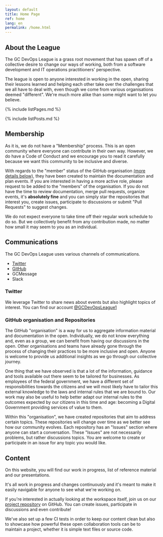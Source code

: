 ```yaml
---
layout: default
title: Home Page
ref: home
lang: en
permalink: /home.html
---
```


## About the League

The GC DevOps League is a grass root movement that has spawn off of a collective desire to change our ways of working, both from a software development and IT operations practitioners' perspective.

The league is open to anyone interested in working in the open, sharing their lessons learned and helping each other take over the challenges that we all have to deal with, even though we come from various organisations deemed "different".
 We're much more alike than some might want to let you believe.

{% include listPages.md %}

{% include listPosts.md %}

## Membership

As it is, we do not have a "Membership" process.
This is an open community where everyone can contribute in their own way.
However, we do have a Code of Conduct and we encourage you to read it carefully because we want this community to be inclusive and diverse.

With regards to the "member" status of the GitHub organisation [(more details below)](#github-organisation-and-repositories), they have been created to maintain the documentation and plan events.
If you are interested in having a more active role, please request to be added to the "members" of the organisation.
If you do not have the time to review documentation, merge pull requests, organize events, it's **absolutely fine** and you can simply star the repositories that interest you, create issues, participate to discussions or submit "Pull Requests" to suggest changes.

We do not expect everyone to take time off their regular work schedule to do so.
But we collectively benefit from any contribution made, no matter how small it may seem to you as an individual.

## Communications

The GC DevOps League uses various channels of communications.

* [Twitter](#twitter)
* [GitHub](#github-organisation-and-repositories)
* GCMessage
* Slack

### Twitter

We leverage Twitter to share news about events but also highlight topics of interest. You can find our account [@GCDevOpsLeague1](https://twitter.com/GCDevOpsLeague1)

### GitHub organisation and Repositories

The GitHub "organisation" is a way for us to aggregate information material and documentation in the open.
Individually, we do not know everything and, even as a group, we can benefit from having our discussions in the open.
Other organisations and teams have already gone through the process of changing their practices to be more inclusive and open.
Anyone is welcome to provide us additional insights as we go through our collective journey.

One thing that we have observed is that a lot of the information, guidance and tools available out there seem to be tailored for businesses.
As employees of the federal government, we have a different set of responsibilities towards the citizens and we will most likely have to tailor this external knowledge to the laws and internal rules that we are bound to.
Our work may also be useful to help better adapt our internal rules to the outcomes expected by our citizens in this time and age: becoming a Digital Government providing services of value to them.

Within this "organisation", we have created repositories that aim to address certain topics.
These repositories will change over time as we better see how our community evolves.
Each repository has an "Issues" section where anyone can start a conversation.
These "Issues" are not necessarily problems, but rather discussions topics.
You are welcome to create or participate in an issue for any topic you would like.

## Content

On this website, you will find our work in progress, list of reference material and our presentations.

It's all work in progress and changes continuously and it's meant to make it easily navigable for anyone to see what we're working on.

If you're interested in actually looking at the workspace itself, join us on our [project repository](https://github.com/gcdevops/gcdevops.github.io) on GitHub.
You can create issues, participate in discussions and even contribute!

We've also set up a few CI tests in order to keep our content clean but also to showcase how powerful these open collaboration tools can be to maintain a project, whether it is simple text files or source code.
